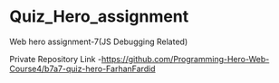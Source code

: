 # Quiz_Hero_assignment
Web hero assignment-7(JS Debugging Related)


Private Repository Link -https://github.com/Programming-Hero-Web-Course4/b7a7-quiz-hero-FarhanFardid
